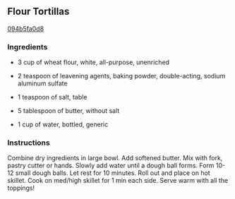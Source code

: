 ## Flour Tortillas

[094b5fa0d8](http://tastykitchen.com/recipes/breads/flour-tortillas-2/)

### Ingredients

 - 3 cup of wheat flour, white, all-purpose, unenriched

 - 2 teaspoon of leavening agents, baking powder, double-acting, sodium aluminum sulfate

 - 1 teaspoon of salt, table

 - 5 tablespoon of butter, without salt

 - 1 cup of water, bottled, generic

### Instructions

Combine dry ingredients in large bowl. Add softened butter. Mix with fork, pastry cutter or hands. Slowly add water until a dough ball forms. Form 10-12 small dough balls. Let rest for 10 minutes. Roll out and place on hot skillet. Cook on med/high skillet for 1 min each side. Serve warm with all the toppings!